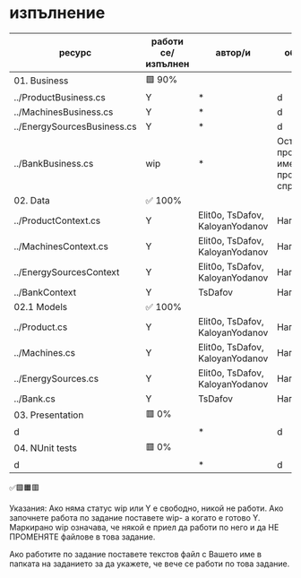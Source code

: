 # изпълнение

| ресурс | работи се/изпълнен | автор/и | обяснения |
| - | - |-| - |
| 01. Business | 🟩 90% |  |
|../ProductBusiness.cs| Y | * |d|
|../MachinesBusiness.cs| Y  | * |d|
|../EnergySourcesBusiness.cs| Y | * |d|
|../BankBusiness.cs| wip | * |Остава да се променят имената на променливите спрямо Bank|
| 02. Data| ✅ 100%|
|../ProductContext.cs | Y | Elit0o, TsDafov, KaloyanYodanov |Написани|
|../MachinesContext.cs | Y | Elit0o, TsDafov, KaloyanYodanov |Написани|
|../EnergySourcesContext | Y | Elit0o, TsDafov, KaloyanYodanov |Написани|
|../BankContext | Y | TsDafov |Написани|
| 02.1 Models| ✅ 100%|
|../Product.cs | Y | Elit0o, TsDafov, KaloyanYodanov |Написани|
|../Machines.cs| Y | Elit0o, TsDafov, KaloyanYodanov |Написани|
|../EnergySources.cs| Y | Elit0o, TsDafov, KaloyanYodanov |Написани|
|../Bank.cs| Y | TsDafov |Написани|
| 03. Presentation | 🟥 0%|
|d|  | * |d|
| 04. NUnit tests | 🟥 0%|
|d|  | * |d|
✅🟩🟧🟥

Указания:
Ако няма статус wip или Y е свободно, никой не работи.
Ако започнете работа по задание поставете wip- а когато е готово Y.
Маркирано wip означава, че някой е приел да работи по него и да НЕ ПРОМЕНЯТЕ файлове в това задание.

Ако работите по задание поставете текстов файл с Вашето име в папката на заданието за да укажете, че вече се работи по това задание.
